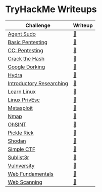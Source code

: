 # TryHackMe Writeups

| Challenge                                                                        | Writeup                         |
|----------------------------------------------------------------------------------|---------------------------------|
| [Agent Sudo](https://tryhackme.com/room/https://tryhackme.com/room/agentsudoctf) | [:blue_book:](agentsudo.md)     |
| [Basic Pentesting](https://tryhackme.com/room/basicpentesting)                   | [:blue_book:](basicpentest.md)  |
| [CC: Pentesting](https://tryhackme.com/room/ccpentesting)                        | [:blue_book:](ccpentesting.md)  |
| [Crack the Hash](https://tryhackme.com/room/crackthehash)                        | [:blue_book:](crackthehash.md)  |
| [Google Dorking](https://tryhackme.com/room/googledorking)                       | [:blue_book:](gdork.md)         |
| [Hydra](https://tryhackme.com/room/hydra)                                        | [:blue_book:](hydra.md)         |
| [Introductory Researching](https://tryhackme.com/room/introtoresearch)           | [:blue_book:](introresearch.md) |
| [Learn Linux](https://tryhackme.com/room/zthlinux)                               | [:blue_book:](learnlinux.md)    |
| [Linux PrivEsc](https://tryhackme.com/room/linuxprivesc)                         | [:blue_book:](linuxprivesc.md)  |
| [Metasploit](https://tryhackme.com/room/rpmetasploit)                            | [:blue_book:](metasploit.md)    |
| [Nmap](https://tryhackme.com/room/rpnmap)                                        | [:blue_book:](nmap.md)          |
| [OhSINT](https://tryhackme.com/room/ohsint)                                      | [:blue_book:](ohsint.md)        |
| [Pickle Rick](https://tryhackme.com/room/picklerick)                             | [:blue_book:](picklerick.md)    |
| [Shodan](https://tryhackme.com/room/shodan)                                      | [:blue_book:](shodan.md)        |
| [Simple CTF](https://tryhackme.com/room/easyctf)                                 | [:blue_book:](simplectf.md)     |
| [Sublist3r](https://tryhackme.com/room/rpsublist3r)                              | [:blue_book:](sublister.md)     |
| [Vulnversity](https://tryhackme.com/room/vulnversity)                            | [:blue_book:](vulnversity.md)   |
| [Web Fundamentals](https://tryhackme.com/room/webfundamentals)                   | [:blue_book:](webfund.md)       |
| [Web Scanning](https://tryhackme.com/room/rpwebscanning)                         | [:blue_book:](webscanning.md)   |
